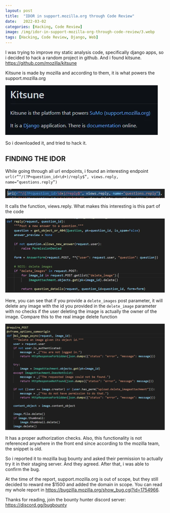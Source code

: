 ```yaml
---
layout:	post
title:	"IDOR in support.mozilla.org through Code Review"
date:	2022-03-02
categories: [Hacking, Code Review]
image: /img/idor-in-support-mozilla-org-through-code-review/3.webp
tags: [Hacking, Code Review, Django, Web]
---
```


I was trying to improve my static analysis code, specifically django apps, so i decided to hack a random project in github. And i found kitsune. https://github.com/mozilla/kitsune

Kitsune is made by mozilla and according to them, it is what powers the support.mozilla.org

![](/img/idor-in-support-mozilla-org-through-code-review/1.webp)

So i downloaded it, and tried to hack it.

## FINDING THE IDOR

While going through all url endpoints, i found an interesting endpoint `url(r”^/(?P<question_id>\d+)/reply$”, views.reply, name=”questions.reply”)`

![](/img/idor-in-support-mozilla-org-through-code-review/2.webp)

It calls the function, views.reply. What makes this interesting is this part of the code

![](/img/idor-in-support-mozilla-org-through-code-review/3.webp)

Here, you can see that if you provide a `delete_images` post parameter, it will delete any image with the id you provided in the `delete_image` parameter with no checks if the user deleting the image is actually the owner of the image. Compare this to the real image delete function

![](/img/idor-in-support-mozilla-org-through-code-review/4.webp)

It has a proper authorization checks. Also, this functionality is not referenced anywhere in the front end since according to the mozilla team, the snippet is old.

So i reported it to mozilla bug bounty and asked their permission to actually try it in their staging server. And they agreed. After that, i was able to confirm the bug.

At the time of the report, support.mozilla.org is out of scope, but they still decided to reward me $1500 and added the domain in scope. You can read my whole report in <https://bugzilla.mozilla.org/show_bug.cgi?id=1754966>.

Thanks for reading, join the bounty hunter discord server: <https://discord.gg/bugbounty>